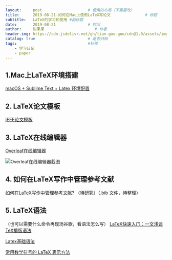 ```yaml
---
layout:     post                    # 使用的布局（不需要改）
title:      2019-08-21-如何在Mac上使用LaTeX写论文               # 标题 
subtitle:   LaTeX的学习和使用 #副标题
date:       2019-08-21              # 时间
author:     甜果果                      # 作者
header-img: https://cdn.jsdelivr.net/gh/tian-guo-guo/cdn@1.0/assets/img/post-bg-2015.jpg    #这篇文章标题背景图片
catalog: true                       # 是否归档
tags:                               #标签
    - 学习日记
    - paper
---
```


## 1.Mac上LaTeX环境搭建
[macOS + Sublime Text + Latex 环境配置](https://www.jianshu.com/p/50a813c8a6ea)
## 2. LaTeX论文模板
[IEEE论文模板](IEEE论文模板)
## 3. LaTeX在线编辑器
[Overleaf在线编辑器](https://www.overleaf.com/project)

![Overleaf在线编辑器截图](https://cdn.jsdelivr.net/gh/tian-guo-guo/cdn@master/assets/img/20190822080403.png)
## 4. 如何在LaTeX写作中管理参考文献
[如何在LaTeX写作中管理参考文献?](https://www.zhihu.com/question/23565739)
（待研究）（.bib 文件，待整理）
## 5. LaTeX语法
（也可以需要什么命令再现场谷歌，看语法怎么写）
[LaTeX快速入门：一文浅谈TeX排版语法](https://blog.csdn.net/qingdujun/article/details/80805613)

[Latex基础语法](https://zhuanlan.zhihu.com/p/52347414)

[常用数学符号的 LaTeX 表示方法](http://mohu.org/info/symbols/symbols.htm)

